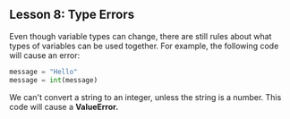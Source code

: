 ## Lesson 8: Type Errors

Even though variable types can change, there are still rules about what types of variables can be used together. For example, the following code will cause an error:

```python
message = "Hello"
message = int(message)
```


We can't convert a string to an integer, unless the string is a number. This code will cause a **ValueError.**
